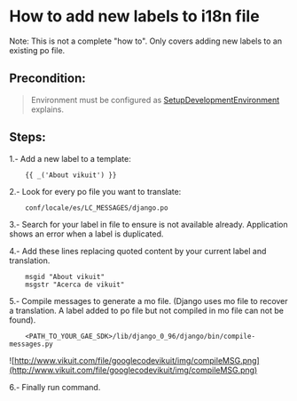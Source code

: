 # How to add new labels to i18n file #

Note: This is not a complete "how to". Only covers adding new labels to an existing po file.

## Precondition: ##
> Environment must be configured as [SetupDevelopmentEnvironment](SetupDevelopmentEnvironment.md) explains.

## Steps: ##

1.- Add a new label to a template:
```
	{{ _('About vikuit') }}
```
2.- Look for every po file you want to translate:
```
	conf/locale/es/LC_MESSAGES/django.po
```
3.- Search for your label in file to ensure is not available already. Application shows an error when a label is duplicated.

4.- Add these lines replacing quoted content by your current label and translation.
```
	msgid "About vikuit"
	msgstr "Acerca de vikuit"
```
5.- Compile messages to generate a mo file. (Django uses mo file to recover a translation. A label added to po file but not compiled in mo file can not be found).
```
	<PATH_TO_YOUR_GAE_SDK>/lib/django_0_96/django/bin/compile-messages.py
```
![http://www.vikuit.com/file/googlecodevikuit/img/compileMSG.png](http://www.vikuit.com/file/googlecodevikuit/img/compileMSG.png)

6.- Finally run command.